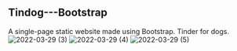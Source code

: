 ## Tindog---Bootstrap
A single-page static website made using Bootstrap. Tinder for dogs. 
![2022-03-29 (3)](https://user-images.githubusercontent.com/56259497/160654732-97cb25a1-09b5-4155-8c60-53a2973b0f18.png)
![2022-03-29 (4)](https://user-images.githubusercontent.com/56259497/160654740-10709ffb-606a-48bc-a0bd-6362cdc11b01.png)
![2022-03-29 (5)](https://user-images.githubusercontent.com/56259497/160654738-dcadc353-86c6-4593-be5e-31abfc4a5123.png)
